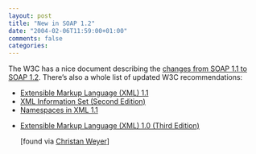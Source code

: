 ```yaml
---
layout: post
title: "New in SOAP 1.2"
date: "2004-02-06T11:59:00+01:00"
comments: false
categories: 
---
```


<p>The W3C has a nice document describing the <a href="http://www.w3.org/2003/06/soap11-soap12">changes from SOAP 1.1 to SOAP 1.2</a>. There&#8217;s also a whole list of updated W3C recommendations:</p>

<ul>
<li><a href="http://www.w3.org/TR/2004/REC-xml11-20040204/">Extensible Markup Language (XML) 1.1</a></li>
<li><a href="http://www.w3.org/TR/2004/REC-xml-infoset-20040204/">XML Information Set (Second Edition)</a></li>
<li><a href="http://www.w3.org/TR/2004/REC-xml-names11-20040204/">Namespaces in XML 1.1</a></li>
<li><p><a href="http://www.w3.org/TR/2004/REC-xml-20040204/">Extensible Markup Language (XML) 1.0 (Third Edition)</a></p>

<p>[found via <a href="http://weblogs.asp.net/cweyer/archive/2004/02/04/67875.aspx">Christan Weyer</a>]</p></li>
</ul>


